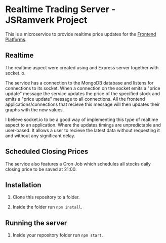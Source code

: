 # Realtime Trading Server - JSRamverk Project

This is a microservice to provide realtime price updates for the [Frontend Platforms](https://github.com/EpiX0R/trading-platform).


## Realtime

The realtime aspect were created using and Express server together with socket.io.

The service has a connection to the MongoDB database and listens for connections to its socket. When a connection on the socket emits a "price update" message the service updates the price of the specified stock and emits a "price update" message to all connections. All the frontend applications/connections that recieve this message will then updates their graphs with the new values.

I believe socket.io to be a good way of implementing this type of realtime aspect to an application. Where the updates timings are unpredictable and user-based. It allows a user to recieve the latest data without requesting it and without any significant delay.


## Scheduled Closing Prices

The service also features a Cron Job which schedules all stocks daily closing price to be saved at 21:00.


## Installation

1. Clone this repository to a folder.

2. Inside the folder run `npm install`.


## Running the server

1. Inside your repository folder run `npm start`.
